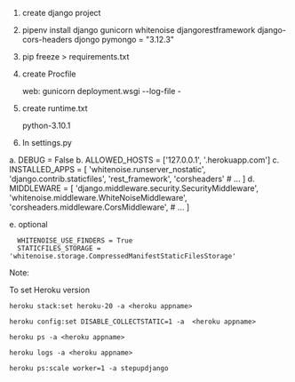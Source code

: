 1. create django project

2. pipenv install django gunicorn whitenoise djangorestframework django-cors-headers djongo pymongo = "3.12.3"

3. pip freeze > requirements.txt

4. create Procfile

   web: gunicorn deployment.wsgi --log-file -

5. create runtime.txt

   python-3.10.1 

6. In settings.py

  a. DEBUG = False
  b. ALLOWED_HOSTS = ['127.0.0.1', '.herokuapp.com']
  c. INSTALLED_APPS = [
    	'whitenoise.runserver_nostatic',
    	'django.contrib.staticfiles',
      'rest_framework',
      'corsheaders'
   	# ...
	] 
  d. MIDDLEWARE = [
 	'django.middleware.security.SecurityMiddleware',
 	'whitenoise.middleware.WhiteNoiseMiddleware',
   'corsheaders.middleware.CorsMiddleware',
 	# ...
	]

   e. optional 
 
      WHITENOISE_USE_FINDERS = True
      STATICFILES_STORAGE = 'whitenoise.storage.CompressedManifestStaticFilesStorage'



Note:


To set Heroku version 

    heroku stack:set heroku-20 -a <heroku appname>

    heroku config:set DISABLE_COLLECTSTATIC=1 -a  <heroku appname>

    heroku ps -a <heroku appname>

    heroku logs -a <heroku appname>

    heroku ps:scale worker=1 -a stepupdjango